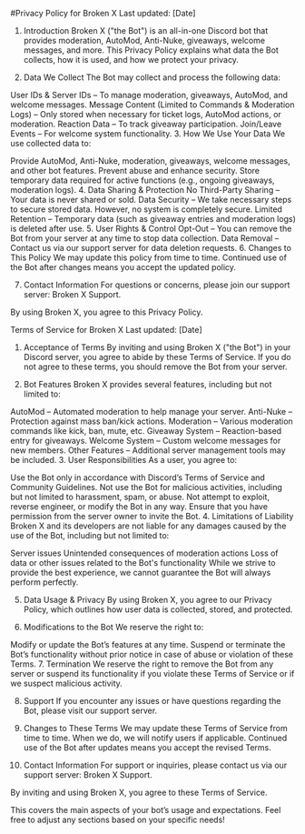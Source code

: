 #Privacy Policy for Broken X
Last updated: [Date]

1. Introduction
Broken X ("the Bot") is an all-in-one Discord bot that provides moderation, AutoMod, Anti-Nuke, giveaways, welcome messages, and more. This Privacy Policy explains what data the Bot collects, how it is used, and how we protect your privacy.

2. Data We Collect
The Bot may collect and process the following data:

User IDs & Server IDs – To manage moderation, giveaways, AutoMod, and welcome messages.
Message Content (Limited to Commands & Moderation Logs) – Only stored when necessary for ticket logs, AutoMod actions, or moderation.
Reaction Data – To track giveaway participation.
Join/Leave Events – For welcome system functionality.
3. How We Use Your Data
We use collected data to:

Provide AutoMod, Anti-Nuke, moderation, giveaways, welcome messages, and other bot features.
Prevent abuse and enhance security.
Store temporary data required for active functions (e.g., ongoing giveaways, moderation logs).
4. Data Sharing & Protection
No Third-Party Sharing – Your data is never shared or sold.
Data Security – We take necessary steps to secure stored data. However, no system is completely secure.
Limited Retention – Temporary data (such as giveaway entries and moderation logs) is deleted after use.
5. User Rights & Control
Opt-Out – You can remove the Bot from your server at any time to stop data collection.
Data Removal – Contact us via our support server for data deletion requests.
6. Changes to This Policy
We may update this policy from time to time. Continued use of the Bot after changes means you accept the updated policy.

7. Contact Information
For questions or concerns, please join our support server: Broken X Support.

By using Broken X, you agree to this Privacy Policy.




Terms of Service for Broken X
Last updated: [Date]

1. Acceptance of Terms
By inviting and using Broken X ("the Bot") in your Discord server, you agree to abide by these Terms of Service. If you do not agree to these terms, you should remove the Bot from your server.

2. Bot Features
Broken X provides several features, including but not limited to:

AutoMod – Automated moderation to help manage your server.
Anti-Nuke – Protection against mass ban/kick actions.
Moderation – Various moderation commands like kick, ban, mute, etc.
Giveaway System – Reaction-based entry for giveaways.
Welcome System – Custom welcome messages for new members.
Other Features – Additional server management tools may be included.
3. User Responsibilities
As a user, you agree to:

Use the Bot only in accordance with Discord’s Terms of Service and Community Guidelines.
Not use the Bot for malicious activities, including but not limited to harassment, spam, or abuse.
Not attempt to exploit, reverse engineer, or modify the Bot in any way.
Ensure that you have permission from the server owner to invite the Bot.
4. Limitations of Liability
Broken X and its developers are not liable for any damages caused by the use of the Bot, including but not limited to:

Server issues
Unintended consequences of moderation actions
Loss of data or other issues related to the Bot's functionality
While we strive to provide the best experience, we cannot guarantee the Bot will always perform perfectly.

5. Data Usage & Privacy
By using Broken X, you agree to our Privacy Policy, which outlines how user data is collected, stored, and protected.

6. Modifications to the Bot
We reserve the right to:

Modify or update the Bot’s features at any time.
Suspend or terminate the Bot’s functionality without prior notice in case of abuse or violation of these Terms.
7. Termination
We reserve the right to remove the Bot from any server or suspend its functionality if you violate these Terms of Service or if we suspect malicious activity.

8. Support
If you encounter any issues or have questions regarding the Bot, please visit our support server.

9. Changes to These Terms
We may update these Terms of Service from time to time. When we do, we will notify users if applicable. Continued use of the Bot after updates means you accept the revised Terms.

10. Contact Information
For support or inquiries, please contact us via our support server: Broken X Support.

By inviting and using Broken X, you agree to these Terms of Service.

This covers the main aspects of your bot’s usage and expectations. Feel free to adjust any sections based on your specific needs!







